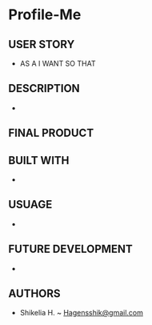 # Profile-Me

## USER STORY
- AS A 
I WANT 
SO THAT 


## DESCRIPTION

- 


## FINAL PRODUCT


## BUILT WITH

- 


## USUAGE

- 

## FUTURE DEVELOPMENT

- 

## AUTHORS

- Shikelia H. ~ Hagensshik@gmail.com